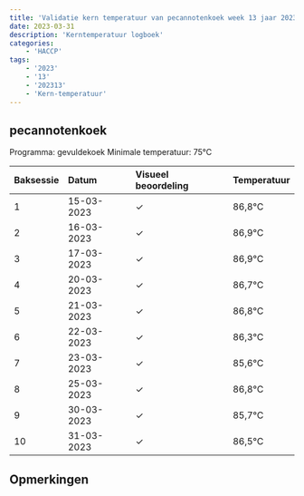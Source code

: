 ```yaml
---
title: 'Validatie kern temperatuur van pecannotenkoek week 13 jaar 2023'
date: 2023-03-31
description: 'Kerntemperatuur logboek'
categories:
    - 'HACCP'
tags:
    - '2023'
    - '13'
    - '202313'
    - 'Kern-temperatuur'
---
```


## pecannotenkoek

Programma: gevuldekoek
Minimale temperatuur: 75°C

| Baksessie | Datum | Visueel beoordeling | Temperatuur |
|:---|:---|:---|:---|
| 1 | 15-03-2023 | &check; | 86,8°C |
| 2 | 16-03-2023 | &check; | 86,9°C |
| 3 | 17-03-2023 | &check; | 86,9°C |
| 4 | 20-03-2023 | &check; | 86,7°C |
| 5 | 21-03-2023 | &check; | 86,8°C |
| 6 | 22-03-2023 | &check; | 86,3°C |
| 7 | 23-03-2023 | &check; | 85,6°C |
| 8 | 25-03-2023 | &check; | 86,8°C |
| 9 | 30-03-2023 | &check; | 85,7°C |
| 10 | 31-03-2023 | &check; | 86,5°C |

## Opmerkingen


